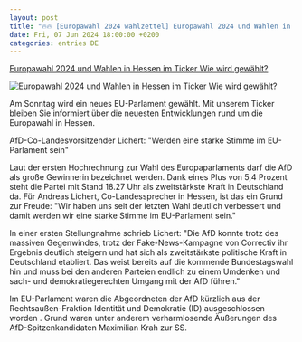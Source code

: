 ```yaml
---
layout: post
title: "🔥🔥 [Europawahl 2024 wahlzettel] Europawahl 2024 und Wahlen in Hessen im Ticker Wie wird gewählt?"
date: Fri, 07 Jun 2024 18:00:00 +0200
categories: entries DE
---
```

[Europawahl 2024 und Wahlen in Hessen im Ticker Wie wird gewählt?](https://www.hessenschau.de/politik/europawahl/europawahl-2024-und-wahlen-in-hessen-im-ticker--wie-wird-gewaehlt,europawahl-2024-ticker-100.html)

![Europawahl 2024 und Wahlen in Hessen im Ticker Wie wird gewählt?](https://www.hessenschau.de/politik/wahlen/helfer-114~_t-1717952824815_v-16to9__retina.jpg)

Am Sonntag wird ein neues EU-Parlament gewählt. Mit unserem Ticker bleiben Sie informiert über die neuesten Entwicklungen rund um die Europawahl in Hessen.

AfD-Co-Landesvorsitzender Lichert: "Werden eine starke Stimme im EU-Parlament sein"

Laut der ersten Hochrechnung zur Wahl des Europaparlaments darf die AfD als große Gewinnerin bezeichnet werden. Dank eines Plus von 5,4 Prozent steht die Partei mit Stand 18.27 Uhr als zweitstärkste Kraft in Deutschland da. Für Andreas Lichert, Co-Landessprecher in Hessen, ist das ein Grund zur Freude: "Wir haben uns seit der letzten Wahl deutlich verbessert und damit werden wir eine starke Stimme im EU-Parlament sein."

In einer ersten Stellungnahme schrieb Lichert: "Die AfD konnte trotz des massiven Gegenwindes, trotz der Fake-News-Kampagne von Correctiv ihr Ergebnis deutlich steigern und hat sich als zweitstärkste politische Kraft in Deutschland etabliert. Das weist bereits auf die kommende Bundestagswahl hin und muss bei den anderen Parteien endlich zu einem Umdenken und sach- und demokratiegerechten Umgang mit der AfD führen."

Im EU-Parlament waren die Abgeordneten der AfD kürzlich aus der Rechtsaußen-Fraktion Identität und Demokratie (ID) ausgeschlossen worden . Grund waren unter anderem verharmlosende Äußerungen des AfD-Spitzenkandidaten Maximilian Krah zur SS.

